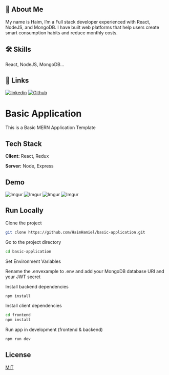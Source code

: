 
## 🚀 About Me
My name is Haim, I’m a Full stack developer experienced with React, NodeJS, and MongoDB.
I have built web platforms that help users create smart consumption habits and reduce monthly costs.



## 🛠 Skills
React, NodeJS, MongoDB...


## 🔗 Links
[![linkedin](https://img.shields.io/badge/linkedin-0A66C2?style=for-the-badge&logo=linkedin&logoColor=white)](https://www.linkedin.com/in/haim-hamiel/)
[![Github](https://img.shields.io/badge/GitHub-100000?style=for-the-badge&logo=github&logoColor=white)](https://github.com/HaimHamiel)


# Basic Application

This is a Basic MERN Application Template

## Tech Stack

**Client:** React, Redux

**Server:** Node, Express

## Demo

![Imgur](https://imgur.com/QVl28zM.png "Home")
![Imgur](https://imgur.com/HSeNTBJ.png "Dashboard")
![Imgur](https://imgur.com/yINJYQn.png "Login")
![Imgur](https://imgur.com/lkbd8oG.png "Register")

## Run Locally

Clone the project

```bash
git clone https://github.com/HaimHamiel/basic-application.git
```

Go to the project directory

```bash
cd basic-application
```

Set Environment Variables

Rename the .envexample to .env and add your MongoDB database URI and your JWT secret

Install backend dependencies
```bash
npm install
```

Install client dependencies
```bash
cd frontend
npm install
```

Run app in development (frontend & backend)

```bash
npm run dev
```
## License

[MIT](https://choosealicense.com/licenses/mit/)

